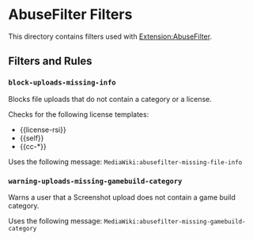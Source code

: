# AbuseFilter Filters

This directory contains filters used with [Extension:AbuseFilter](https://mediawiki.org/wiki/Extension:AbuseFilter).

## Filters and Rules

### `block-uploads-missing-info`
Blocks file uploads that do not contain a category or a license.

Checks for the following license templates:
- {{license-rsi}}
- {{self}}
- {{cc-*}}

Uses the following message: `MediaWiki:abusefilter-missing-file-info`

### `warning-uploads-missing-gamebuild-category`
Warns a user that a Screenshot upload does not contain a game build category.

Uses the following message: `MediaWiki:abusefilter-missing-gamebuild-category`